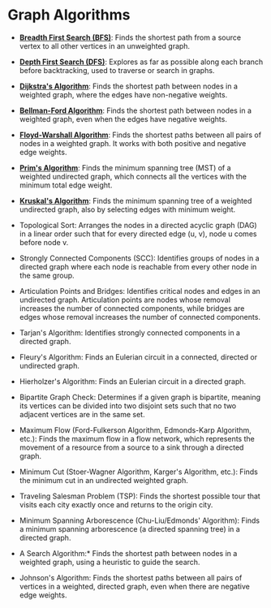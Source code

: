 
# Graph Algorithms

- [**Breadth First Search (BFS)**](./breadth-first-search/): Finds the shortest path from a source vertex to all other vertices in an unweighted graph.

- [**Depth First Search (DFS)**](./depth-first-search/): Explores as far as possible along each branch before backtracking, used to traverse or search in graphs.

- [**Dijkstra's Algorithm**](./dijkstras-algorithm/): Finds the shortest path between nodes in a weighted graph, where the edges have non-negative weights.

- [**Bellman-Ford Algorithm**](./bellman-ford-algorithm/): Finds the shortest path between nodes in a weighted graph, even when the edges have negative weights.

- [**Floyd-Warshall Algorithm**](./floyd-warshall-algorithm/): Finds the shortest paths between all pairs of nodes in a weighted graph. It works with both positive and negative edge weights.

- [**Prim's Algorithm**](./prims-algorithm/): Finds the minimum spanning tree (MST) of a weighted undirected graph, which connects all the vertices with the minimum total edge weight.

- [**Kruskal's Algorithm**](./kruskals-algorithm/): Finds the minimum spanning tree of a weighted undirected graph, also by selecting edges with minimum weight.

- Topological Sort: Arranges the nodes in a directed acyclic graph (DAG) in a linear order such that for every directed edge (u, v), node u comes before node v.

- Strongly Connected Components (SCC): Identifies groups of nodes in a directed graph where each node is reachable from every other node in the same group.

- Articulation Points and Bridges: Identifies critical nodes and edges in an undirected graph. Articulation points are nodes whose removal increases the number of connected components, while bridges are edges whose removal increases the number of connected components.

- Tarjan's Algorithm: Identifies strongly connected components in a directed graph.

- Fleury's Algorithm: Finds an Eulerian circuit in a connected, directed or undirected graph.

- Hierholzer's Algorithm: Finds an Eulerian circuit in a directed graph.

- Bipartite Graph Check: Determines if a given graph is bipartite, meaning its vertices can be divided into two disjoint sets such that no two adjacent vertices are in the same set.

- Maximum Flow (Ford-Fulkerson Algorithm, Edmonds-Karp Algorithm, etc.): Finds the maximum flow in a flow network, which represents the movement of a resource from a source to a sink through a directed graph.

- Minimum Cut (Stoer-Wagner Algorithm, Karger's Algorithm, etc.): Finds the minimum cut in an undirected weighted graph.

- Traveling Salesman Problem (TSP): Finds the shortest possible tour that visits each city exactly once and returns to the origin city.

- Minimum Spanning Arborescence (Chu-Liu/Edmonds' Algorithm): Finds a minimum spanning arborescence (a directed spanning tree) in a directed graph.

- A Search Algorithm:* Finds the shortest path between nodes in a weighted graph, using a heuristic to guide the search.

- Johnson's Algorithm: Finds the shortest paths between all pairs of vertices in a weighted, directed graph, even when there are negative edge weights.
